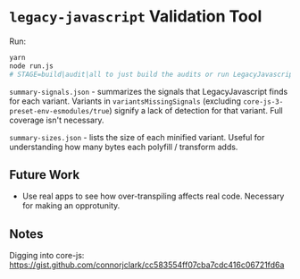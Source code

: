 # `legacy-javascript` Validation Tool

Run:

```sh
yarn
node run.js
# STAGE=build|audit|all to just build the audits or run LegacyJavascript on them. Defaults to both (`all`).
```

`summary-signals.json` - summarizes the signals that LegacyJavascript finds for each variant. Variants in `variantsMissingSignals` (excluding `core-js-3-preset-env-esmodules/true`) signify a lack of detection for that variant. Full coverage isn't necessary.

`summary-sizes.json` - lists the size of each minified variant. Useful for understanding how many bytes each polyfill / transform adds.

## Future Work

* Use real apps to see how over-transpiling affects real code. Necessary for making an opprotunity.

## Notes

Digging into core-js: https://gist.github.com/connorjclark/cc583554ff07cba7cdc416c06721fd6a
